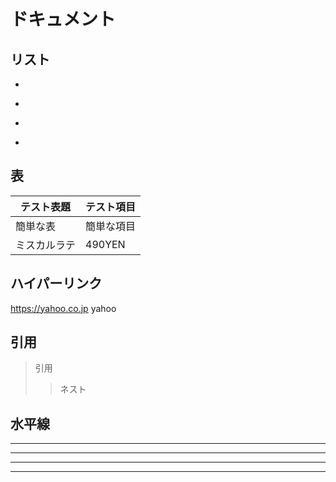 # ドキュメント
## リスト
*
-
*
-
## 表
|テスト表題|テスト項目
|--|--
|簡単な表|簡単な項目
|ミスカルラテ|490YEN
## ハイパーリンク

https://yahoo.co.jp
yahoo

## 引用
> 引用
>> ネスト

## 水平線
***
* * *
---
- - -
